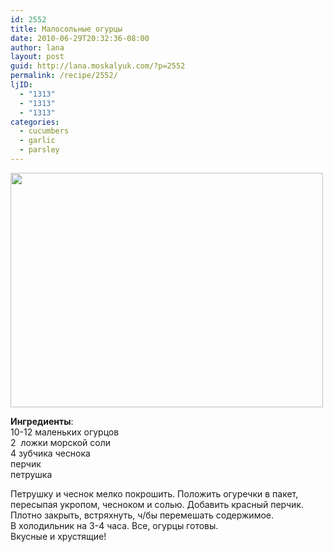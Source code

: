 ```yaml
---
id: 2552
title: Малосольные огурцы
date: 2010-06-29T20:32:36-08:00
author: lana
layout: post
guid: http://lana.moskalyuk.com/?p=2552
permalink: /recipe/2552/
ljID:
  - "1313"
  - "1313"
  - "1313"
categories:
  - cucumbers
  - garlic
  - parsley
---
```

<img loading="lazy" class="alignnone" title="cucumbers" src="http://farm5.static.flickr.com/4121/4748055362_a73fa78f8e.jpg" alt="" width="500" height="375" />

**Ингредиенты**:  
10-12 маленьких огурцов  
2  ложки морской соли  
4 зубчика чеснока  
перчик  
петрушка

Петрушку и чеснок мелко покрошить. Положить огуречки в пакет, пересыпая укропом, чесноком и солью. Добавить красный перчик.  
Плотно закрыть, встряхнуть, ч/бы перемешать содержимое.  
В холодильник на 3-4 часа. Все, огурцы готовы.  
Вкусные и хрустящие!